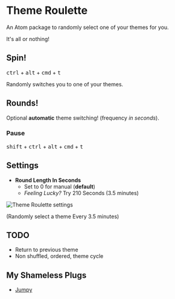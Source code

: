 # Theme Roulette

An Atom package to randomly select one of your themes for you.

It's all or nothing!


## Spin!

<kbd>ctrl</kbd> + <kbd>alt</kbd> + <kbd>cmd</kbd> + <kbd>t</kbd>

Randomly switches you to one of your themes.

## Rounds!

Optional **automatic** theme switching! (frequency *in seconds*).

### Pause

<kbd>shift</kbd> + <kbd>ctrl</kbd> + <kbd>alt</kbd> + <kbd>cmd</kbd> + <kbd>t</kbd>


## Settings
* **Round Length In Seconds**
    * Set to 0 for manual (**default**)
    * *Feeling Lucky?* Try 210 Seconds (3.5 minutes)

![Theme Roulette settings](https://raw.githubusercontent.com/DavidLGoldberg/theme-roulette/master/_images/theme-roulette-settings.png)

(Randomly select a theme Every 3.5 minutes)

## TODO
* Return to previous theme
* Non shuffled, ordered, theme cycle

## My Shameless Plugs

* [Jumpy](https://atom.io/packages/jumpy)
